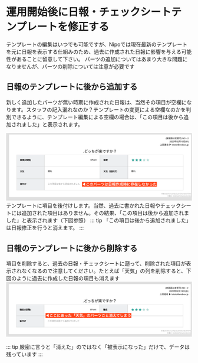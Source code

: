 # 運用開始後に日報・チェックシートテンプレートを修正する<Badge text="管理者専用"/>
テンプレートの編集はいつでも可能ですが、Nipoでは現在最新のテンプレートを元に日報を表示する仕組みのため、過去に作成された日報に影響を与える可能性があることに留意して下さい。
パーツの追加についてはあまり大きな問題になりませんが、パーツの削除については注意が必要です

## 日報のテンプレートに後から追加する
新しく追加したパーツが無い時期に作成された日報は、当然その項目が空欄になります。スタッフの記入漏れなのか？テンプレートの変更による空欄なのかを判別できるように、テンプレート編集による空欄の場合は、「この項目は後から追加されました」と表示されます。


![郵便番号から住所を入力](./template/t23.png)
テンプレートに項目を後付けします。当然、過去に書かれた日報やチェックシートには追加された項目はありません。その結果、「この項目は後から追加されました」と表示されます（下図参照）
::: tip
「この項目は後から追加されました」は日報修正を行うと消えます。
:::

## 日報のテンプレートに後から削除する
項目を削除すると、過去の日報・チェックシートに遡って、削除された項目が表示されなくなるので注意してください。たとえば「天気」の列を削除すると、下図のように過去に作成した日報の項目も消えます
![郵便番号から住所を入力](./template/t24.png)


::: tip
厳密に言うと「消えた」のではなく「被表示になった」だけで、データは残っています
:::